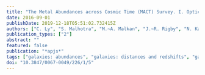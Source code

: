 ```yaml
---
title: "The Metal Abundances across Cosmic Time (MACT) Survey. I. Optical Spectroscopy in the Subaru Deep Field"
date: 2016-09-01
publishDate: 2019-12-18T05:51:02.732415Z
authors: ["C. Ly", "S. Malhotra", "M.~A. Malkan", "J.~R. Rigby", "N. Kashikawa", "M.~A. de los Reyes", "J.~E. Rhoads"]
publication_types: ["2"]
abstract: ""
featured: false
publication: "*apjs*"
tags: ["galaxies: abundances", "galaxies: distances and redshifts", "galaxies: evolution", "galaxies: ISM", "galaxies: photometry", "galaxies: star formation"]
doi: "10.3847/0067-0049/226/1/5"
---
```


